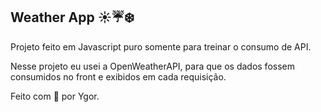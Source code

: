 ## Weather App ☀️☔❄️

Projeto feito em Javascript puro somente para treinar o consumo de API.

Nesse projeto eu usei a OpenWeatherAPI, para que os dados fossem consumidos no front e exibidos em cada requisição.

Feito com 💖 por Ygor.